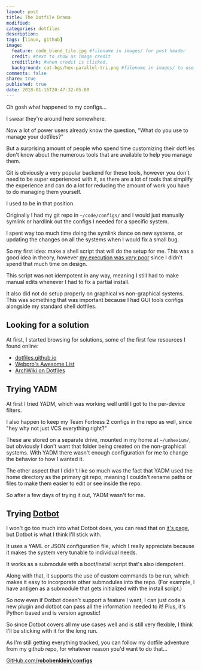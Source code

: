 ```yaml
---
layout: post
title: The Dotfile Drama
modified:
categories: dotfiles
description:
tags: [linux, github]
image:
  feature: code_blend_tile.jpg #filename in images/ for post header
  credit: #text to show as image credit
  creditlink: #when credit is clicked.
  background: cat-bgs/hex-parallel-tri.png #filename in images/ to use as page background
comments: false
share: true
published: true
date: 2018-01-16T20:47:32-05:00
---
```


Oh gosh what happened to my configs...

I swear they're around here somewhere.


Now a lot of power users already know the question, "What do you use to manage your dotfiles?"

But a surprising amount of people who spend time customizing their dotfiles don't know about the numerous tools that are available to help you manage them.

Git is obviously a very popular backend for these tools, however you don't need to be super experienced with it, as there are a lot of tools that simplify the experience and can do a lot for reducing the amount of work you have to do managing them yourself.

I used to be in that position.

Originally I had my git repo in `~/code/configs/` and I would just manually symlink or hardlink out the configs I needed for a specific system.

I spent way too much time doing the symlink dance on new systems, or updating the changes on all the systems when I would fix a small bug.

So my first idea: make a shell script that will do the setup for me. This was a good idea in theory, however [my execution was *very* poor](https://github.com/robobenklein/configs/blob/e523ef92bdfe146d7759b82d27092d6901a6d595/get-my-omz.sh) since I didn't spend that much time on design.

This script was not idempotent in any way, meaning I still had to make manual edits whenever I had to fix a partial install.

It also did not do setup properly on graphical vs non-graphical systems. This was something that was important because I had GUI tools configs alongside my standard shell dotfiles.

## Looking for a solution

At first, I started browsing for solutions, some of the first few resources I found online:

 * [dotfiles.github.io](https://dotfiles.github.io/#general-purpose-dotfile-utilities)
 * [Webpro's Awesome List](https://github.com/webpro/awesome-dotfiles#tools)
 * [ArchWiki on Dotfiles](https://wiki.archlinux.org/index.php/Dotfiles)

## Trying YADM

At first I tried YADM, which was working well until I got to the per-device filters.

I also happen to keep my Team Fortress 2 configs in the repo as well, since "hey why not just VCS everything right?"

These are stored on a separate drive, mounted in my home at `~/unhexium/`, but obviously I don't want that folder being created on the non-graphical systems. With YADM there wasn't enough configuration for me to change the behavior to how I wanted it.

The other aspect that I didn't like so much was the fact that YADM used the home directory as the primary git repo, meaning I couldn't rename paths or files to make them easier to edit or see inside the repo.

So after a few days of trying it out, YADM wasn't for me.

## Trying [Dotbot](https://github.com/anishathalye/dotbot)

I won't go too much into what Dotbot does, you can read that on [it's page](https://github.com/anishathalye/dotbot), but Dotbot is what I think I'll stick with.

It uses a YAML or JSON configuration file, which I really appreciate because it makes the system very tunable to individual needs.

It works as a submodule with a boot/install script that's also idempotent.

Along with that, it supports the use of custom commands to be run, which makes it easy to incorporate other submodules into the repo. (For example, I have antigen as a submodule that gets initialized with the install script.)

So now even if Dotbot doesn't support a feature I want, I can just code a new plugin and dotbot can pass all the information needed to it! Plus, it's Python based and is version agnostic!

So since Dotbot covers all my use cases well and is still very flexible, I think I'll be sticking with it for the long run.

As I'm still getting everything tracked, you can follow my dotfile adventure from my github repo, for whatever reason you'd want to do that...

[GitHub.com/**robobenklein**/**configs**](https://github.com/robobenklein/configs)
